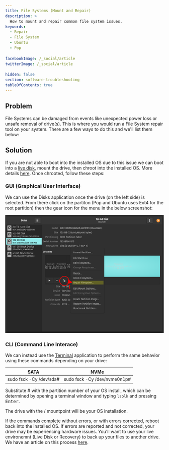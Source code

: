 ```yaml
---
title: File Systems (Mount and Repair)
description: >
  How to mount and repair common file system issues.
keywords:
  - Repair
  - File System
  - Ubuntu
  - Pop

facebookImage: /_social/article
twitterImage: /_social/article

hidden: false
section: software-troubleshooting
tableOfContents: true
---
```


## Problem

File Systems can be damaged from events like unexpected power loss or unsafe removal of drive(s). This is where you would run a File System repair tool on your system. There are a few ways to do this and we'll list them below:

## Solution

If you are not able to boot into the installed OS due to this issue we can boot into a [live disk](http://support.system76.com/articles/live-disk/), mount the drive, then chroot into the installed OS. More details [here](https://support.system76.com/articles/bootloader/). Once chrooted, follow these steps:

### GUI (Graphical User Interface)

We can use the Disks application once the drive (on the left side) is selected. From there click on the partiton (Pop and Ubuntu uses Ext4 for the root partition) then the gear icon for the menu in the below screenshot:

![Disks-Repair](/images/fixing-drives/disks-application.png)

### CLI (Command Line Interace)

We can instead use the <u>Terminal</u> application to perform the same behavior using these commands depending on your drive:

|         SATA                       |           NVMe                 |
|:----------------------------------:|:------------------------------:|
| sudo fsck -Cy /dev/sda#            | sudo fsck -Cy /dev/nvme0n1p#   |

Substitute # with the partition number of your OS install, which can be determined by opening a terminal window and typing ```lsblk``` and pressing <kbd>Enter</kbd>.

The drive with the / mountpoint will be your OS installation.

If the commands complete without errors, or with errors corrected, reboot back into the installed OS.
If errors are reported and not corrected, your drive may be experiencing hardware issues. You'll want to use your live environemnt (Live Disk or Recovery) to back up your files to another drive. We have an article on this process [here](https://support.system76.com/articles/disaster-recovery).
